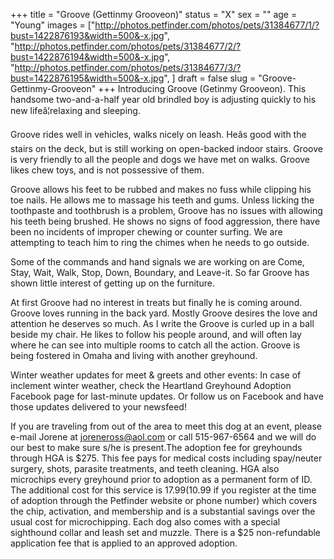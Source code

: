 +++
title = "Groove (Gettinmy Grooveon)"
status = "X"
sex = ""
age = "Young"
images = ["http://photos.petfinder.com/photos/pets/31384677/1/?bust=1422876193&width=500&-x.jpg",
"http://photos.petfinder.com/photos/pets/31384677/2/?bust=1422876194&width=500&-x.jpg",
"http://photos.petfinder.com/photos/pets/31384677/3/?bust=1422876195&width=500&-x.jpg",
]
draft = false
slug = "Groove-Gettinmy-Grooveon"
+++
Introducing Groove (Getinmy Grooveon). This handsome two-and-a-half year old brindled boy is adjusting quickly to his new lifeâ¦relaxing and sleeping.
 
Groove rides well in vehicles, walks nicely on leash. Heâs good with the stairs on the deck, but is still working on open-backed indoor stairs. Groove is very friendly to all the people and dogs we have met on walks. Groove likes chew toys, and is not possessive of them. 

Groove allows his feet to be rubbed and makes no fuss while clipping his toe nails. He allows me to massage his teeth and gums. Unless licking the toothpaste and toothbrush is a problem, Groove has no issues with allowing his teeth being brushed. He shows no signs of food aggression, there have been no incidents of improper chewing or counter surfing. We are attempting to teach him to ring the chimes when he needs to go outside. 

Some of the commands and hand signals we are working on are Come, Stay, Wait, Walk, Stop, Down, Boundary, and Leave-it. So far Groove has shown little interest of getting up on the furniture.

At first Groove had no interest in treats but finally he is coming around. Groove loves running in the back yard. Mostly Groove desires the love and attention he deserves so much. As I write the Groove is curled up in a ball beside my chair. He likes to follow his people around, and will often lay where he can see into multiple rooms to catch all the action.
Groove is being fostered in Omaha and living with another greyhound. 


Winter weather updates for meet & greets and other events: In case of inclement winter weather, check the Heartland Greyhound Adoption Facebook page for last-minute updates. Or follow us on Facebook and have those updates delivered to your newsfeed!

If you are traveling from out of the area to meet this dog at an event, please e-mail Jorene at joreneross@aol.com or call 515-967-6564 and we will do our best to make sure s/he is present.The adoption fee for greyhounds through HGA is $275. This fee pays for medical costs including spay/neuter surgery, shots, parasite treatments, and teeth cleaning. HGA also microchips every greyhound prior to adoption as a permanent form of ID. The additional cost for this service is $17.99 ($10.99 if you register at the time of adoption through the Petfinder website or phone number) which covers the chip, activation, and membership and is a substantial savings over the usual cost for microchipping. Each dog also comes with a special sighthound collar and leash set and muzzle. There is a $25 non-refundable application fee that is applied to an approved adoption.
